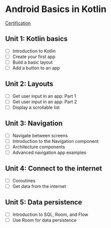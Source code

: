 # Android Basics in Kotlin
[Certification](https://developers.google.com/certification/associate-android-developer)

## Unit 1: Kotlin basics 
- [ ] Introduction to Kotlin
- [ ] Create your first app
- [ ] Build a basic layout
- [ ] Add a button to an app

## Unit 2: Layouts
- [ ] Get user input in an app: Part 1
- [ ] Get user input in an app: Part 2
- [ ] Display a scrollable list

## Unit 3: Navigation
- [ ] Navigate between screens
- [ ] Introduction to the Navigation component
- [ ] Architecture components
- [ ] Advanced navigation app examples

## Unit 4: Connect to the internet
- [ ] Coroutines
- [ ] Get data from the internet

## Unit 5: Data persistence
- [ ] Introduction to SQL, Room, and Flow
- [ ] Use Room for data persistence

